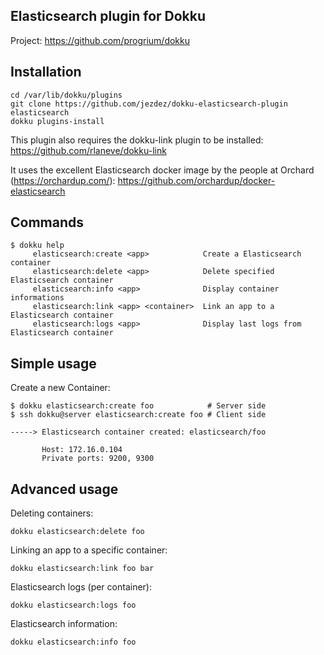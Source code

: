 Elasticsearch plugin for Dokku
------------------------------

Project: https://github.com/progrium/dokku

Installation
------------
```
cd /var/lib/dokku/plugins
git clone https://github.com/jezdez/dokku-elasticsearch-plugin elasticsearch
dokku plugins-install
```

This plugin also requires the dokku-link plugin to be installed:
https://github.com/rlaneve/dokku-link

It uses the excellent Elasticsearch docker image by the people at Orchard
(https://orchardup.com/): https://github.com/orchardup/docker-elasticsearch

Commands
--------
```
$ dokku help
     elasticsearch:create <app>            Create a Elasticsearch container
     elasticsearch:delete <app>            Delete specified Elasticsearch container
     elasticsearch:info <app>              Display container informations
     elasticsearch:link <app> <container>  Link an app to a Elasticsearch container
     elasticsearch:logs <app>              Display last logs from Elasticsearch container
```

Simple usage
------------

Create a new Container:
```
$ dokku elasticsearch:create foo            # Server side
$ ssh dokku@server elasticsearch:create foo # Client side

-----> Elasticsearch container created: elasticsearch/foo

       Host: 172.16.0.104
       Private ports: 9200, 9300
```

Advanced usage
--------------

Deleting containers:
```
dokku elasticsearch:delete foo
```

Linking an app to a specific container:
```
dokku elasticsearch:link foo bar
```

Elasticsearch logs (per container):
```
dokku elasticsearch:logs foo
```

Elasticsearch information:
```
dokku elasticsearch:info foo
```
